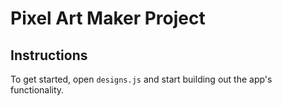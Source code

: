 # Pixel Art Maker Project

## Instructions

To get started, open `designs.js` and start building out the app's functionality.

